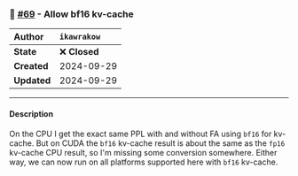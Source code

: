 ### 🔀 [#69](https://github.com/ikawrakow/ik_llama.cpp/pull/69) - Allow bf16 kv-cache

| **Author** | `ikawrakow` |
| :--- | :--- |
| **State** | ❌ **Closed** |
| **Created** | 2024-09-29 |
| **Updated** | 2024-09-29 |

---

#### Description

On the CPU I get the exact same PPL with and without FA using `bf16` for kv-cache. But on CUDA the `bf16` kv-cache result is about the same as the `fp16` kv-cache CPU result, so I'm missing some conversion somewhere. Either way, we can now run on all platforms supported here with `bf16` kv-cache.